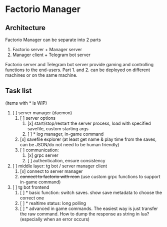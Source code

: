 # Factorio Manager

## Architecture

Factorio Manager can be separate into 2 parts

1. Factorio server + Manager server 
2. Manager client + Telegram bot server

Factorio server and Telegram bot server provide gaming and controlling functions to the end-users.
Part 1. and 2. can be deployed on different machines or on the same machine.

## Task list
(items with * is WIP)
1. [ ] server manager (daemon)
    1. [ ] server options
        1. [x] start/stop/restart the server process, load with specified savefile, custom starting args
	    2. [ ] \* log manager, in-game command
    2. [x] savefile explorer (at least get name & play time from the saves, can be JSON/do not need to be human friendly)
    3. [ ] communication: 
       1. [x] grpc server
       2. [ ] authentication, ensure consistency
2. [ ] middle layer: tg bot / server manager client
    1. [x] connect to server manager
    2. ~~connect to factorio with rcon~~ (use custom grpc functions to support in-game command)
3. [ ] tg bot frontend
    1. [ ] \* basic function: switch saves. show save metadata to choose the correct one
    2. [ ] \* realtime status: long polling
    3. [ ] \* advanced in game commands. The easiest way is just transfer the raw command. How to dump the response as string in lua? (especially when an error occurs)
